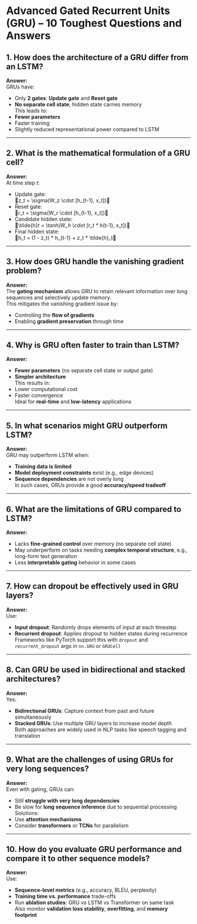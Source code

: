 # Advanced Gated Recurrent Units (GRU) – 10 Toughest Questions and Answers

## 1. How does the architecture of a GRU differ from an LSTM?
**Answer:**  
GRUs have:
- Only **2 gates**: **Update gate** and **Reset gate**  
- **No separate cell state**; hidden state carries memory  
This leads to:
- **Fewer parameters**  
- Faster training  
- Slightly reduced representational power compared to LSTM

---

## 2. What is the mathematical formulation of a GRU cell?
**Answer:**  
At time step *t*:
- Update gate:  
  z_t = \sigma(W_z \cdot [h_{t-1}, x_t])  
- Reset gate:  
  r_t = \sigma(W_r \cdot [h_{t-1}, x_t])  
- Candidate hidden state:  
  \tilde{h}_t = \tanh(W_h \cdot [r_t * h_{t-1}, x_t])  
- Final hidden state:  
  h_t = (1 - z_t) * h_{t-1} + z_t * \tilde{h}_t

---

## 3. How does GRU handle the vanishing gradient problem?
**Answer:**  
The **gating mechanism** allows GRU to retain relevant information over long sequences and selectively update memory.  
This mitigates the vanishing gradient issue by:
- Controlling the **flow of gradients**  
- Enabling **gradient preservation** through time

---

## 4. Why is GRU often faster to train than LSTM?
**Answer:**  
- **Fewer parameters** (no separate cell state or output gate)  
- **Simpler architecture**  
This results in:
- Lower computational cost  
- Faster convergence  
Ideal for **real-time** and **low-latency** applications

---

## 5. In what scenarios might GRU outperform LSTM?
**Answer:**  
GRU may outperform LSTM when:
- **Training data is limited**  
- **Model deployment constraints** exist (e.g., edge devices)  
- **Sequence dependencies** are not overly long  
In such cases, GRUs provide a good **accuracy/speed tradeoff**

---

## 6. What are the limitations of GRU compared to LSTM?
**Answer:**  
- Lacks **fine-grained control** over memory (no separate cell state)  
- May underperform on tasks needing **complex temporal structure**, e.g., long-form text generation  
- Less **interpretable gating** behavior in some cases

---

## 7. How can dropout be effectively used in GRU layers?
**Answer:**  
Use:
- **Input dropout**: Randomly drops elements of input at each timestep  
- **Recurrent dropout**: Applies dropout to hidden states during recurrence  
Frameworks like PyTorch support this with `dropout` and `recurrent_dropout` args in `nn.GRU` or `GRUCell`

---

## 8. Can GRU be used in bidirectional and stacked architectures?
**Answer:**  
Yes:
- **Bidirectional GRUs**: Capture context from past and future simultaneously  
- **Stacked GRUs**: Use multiple GRU layers to increase model depth  
Both approaches are widely used in NLP tasks like speech tagging and translation

---

## 9. What are the challenges of using GRUs for very long sequences?
**Answer:**  
Even with gating, GRUs can:
- Still **struggle with very long dependencies**  
- Be slow for **long sequence inference** due to sequential processing  
Solutions:
- Use **attention mechanisms**
- Consider **transformers** or **TCNs** for parallelism

---

## 10. How do you evaluate GRU performance and compare it to other sequence models?
**Answer:**  
Use:
- **Sequence-level metrics** (e.g., accuracy, BLEU, perplexity)  
- **Training time vs. performance** trade-offs  
- Run **ablation studies**: GRU vs LSTM vs Transformer on same task  
Also monitor **validation loss stability**, **overfitting**, and **memory footprint**
